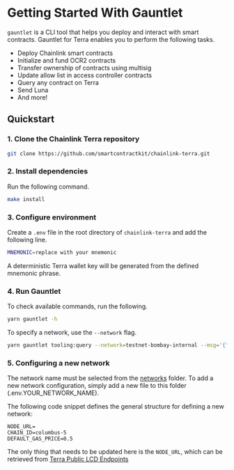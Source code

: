 # Getting Started With Gauntlet

`gauntlet` is a CLI tool that helps you deploy and interact with smart contracts. Gauntlet for Terra enables you to perform the following tasks.

- Deploy Chainlink smart contracts
- Initialize and fund OCR2 contracts
- Transfer ownership of contracts using multisig
- Update allow list in access controller contracts
- Query any contract on Terra
- Send Luna
- And more!

## Quickstart

### 1. Clone the Chainlink Terra repository

```bash
git clone https://github.com/smartcontractkit/chainlink-terra.git
```

### 2. Install dependencies

Run the following command.

```bash
make install
```

### 3. Configure environment

Create a `.env` file in the root directory of `chainlink-terra` and add the following line.

```bash
MNEMONIC=replace with your mnemonic
```

A deterministic Terra wallet key will be generated from the defined mnemonic phrase.

### 4. Run Gauntlet

To check available commands, run the following.

```bash
yarn gauntlet -h
```

To specify a network, use the `--network` flag.

```bash
yarn gauntlet tooling:query --network=testnet-bombay-internal --msg='{"owed_payment":{"transmitter": "terra1myd0kxk3fqaz9zl47gm2uvxjm0zn3lczrtvljz"}}' terra14mf0qcjpduhcs8p6289pjnwn8skhgk5aus3yxg
```

### 5. Configuring a new network

The network name must be selected from the [networks](../packages-ts/gauntlet-terra-contracts/networks/) folder. To add a new network configuration, simply add a new file to this folder (.env.YOUR_NETWORK_NAME).

The following code snippet defines the general structure for defining a new network:

```
NODE_URL=
CHAIN_ID=columbus-5
DEFAULT_GAS_PRICE=0.5
```

The only thing that needs to be updated here is the `NODE_URL`, which can be retrieved from [Terra Public LCD Endpoints](https://docs.terra.money/docs/develop/endpoints.html#public-lcd)